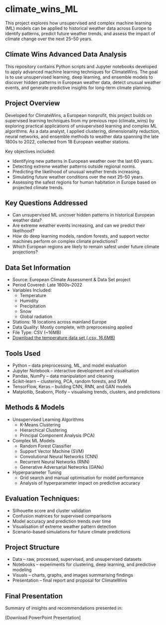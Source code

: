 # climate_wins_ML
This project explores how unsupervised and complex machine learning (ML) models can be applied to historical weather data across Europe to identify patterns, predict future weather trends, and assess the impact of climate change over the next 25–50 years.

## Climate Wins Advanced Data Analysis
This repository contains Python scripts and Jupyter notebooks developed to apply advanced machine learning techniques for ClimateWins. The goal is to use unsupervised learning, deep learning, and ensemble models to discover hidden patterns in European weather data, detect unusual weather events, and generate predictive insights for long-term climate planning.

## Project Overview
Developed for ClimateWins, a European nonprofit, this project builds on supervised learning techniques from my previous repo (climate_wins) by exploring practical applications of unsupervised learning and complex ML algorithms. As a data analyst, I applied clustering, dimensionality reduction, neural networks, and ensemble methods to weather data spanning the late 1800s to 2022, collected from 18 European weather stations.

Key objectives included:
- Identifying new patterns in European weather over the last 60 years.
- Detecting extreme weather patterns outside regional norms.
- Predicting the likelihood of unusual weather trends increasing.
- Simulating future weather conditions over the next 25–50 years.
- Assessing the safest regions for human habitation in Europe based on projected climate trends.

## Key Questions Addressed
- Can unsupervised ML uncover hidden patterns in historical European weather data?
- Are extreme weather events increasing, and can we predict their likelihood?
- How do deep learning models, random forests, and support vector machines perform on complex climate predictions?
- Which European regions are likely to remain safest under future climate projections?

## Data Set Information 
- Source: European Climate Assessment & Data Set project
- Period Covered: Late 1800s–2022
- Variables Included:
  - Temperature
  - Humidity
  - Precipitation
  - Snow
  - Global radiation
- Stations: 18 locations across mainland Europe
- Data Quality: Mostly complete, with preprocessing applied
- File Type: CSV (~16MB)
- [Download the temperature data set (.csv, 16.6MB)](https://s3.amazonaws.com/coach-courses-us/public/courses/da-spec-ml/Scripts/A1/Dataset-weather-prediction-dataset-processed.csv)
  
## Tools Used
- Python – data preprocessing, ML, and model evaluation
- Jupyter Notebook – interactive development and visualisation
- Pandas, NumPy – data manipulation and cleaning
- Scikit-learn – clustering, PCA, random forests, and SVM
- TensorFlow, Keras – building CNN, RNN, and GAN models
- Matplotlib, Seaborn, Plotly – visualising trends, clusters, and predictions

## Methods & Models
- Unsupervised Learning Algorithms
  - K-Means Clustering
  - Hierarchical Clustering
  - Principal Component Analysis (PCA)
- Complex ML Models
  - Random Forest Classifier
  - Support Vector Machine (SVM)
  - Convolutional Neural Networks (CNN)
  - Recurrent Neural Networks (RNN)
  - Generative Adversarial Networks (GANs)
- Hyperparameter Tuning
  - Grid search and manual optimisation for model performance
  - Analysis of hyperparameter impact on predictive accuracy

## Evaluation Techniques:
- Silhouette score and cluster validation
- Confusion matrices for supervised comparisons
- Model accuracy and prediction trends over time
- Visualisation of extreme weather pattern detection
- Scenario-based simulations for future climate predictions

## Project Structure
- Data – raw, processed, supervised, and unsupervised datasets
- Notebooks – experiments for clustering, deep learning, and predictive modeling
- Visuals – charts, graphs, and images summarising findings
- Presentation – final report and proposal for ClimateWins

## Final Presentation
Summary of insights and recommendations presented in:

[Download PowerPoint Presentation]

